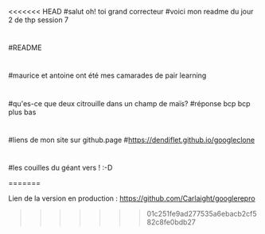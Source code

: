 <<<<<<< HEAD
#salut oh! toi grand correcteur
#voici mon readme du jour 2 de thp session 7
#
#README
#
#maurice et antoine ont été mes camarades de pair learning
#
#qu'es-ce que deux citrouille dans un champ de maïs?
#réponse bcp bcp plus bas
#
#liens de mon site sur github.page
#https://dendiflet.github.io/googleclone
#
#
#
#
#
#
#
#
#
#
#
#
#
#
#
#
#
#
#
#
#
#
#
#
#
#
#
#
#
#
#les couilles du géant vers ! :-D

=======


Lien de la version en production :
https://github.com/Carlaight/googlerepro
>>>>>>> 01c251fe9ad277535a6ebacb2cf582c8fe0bdb27
